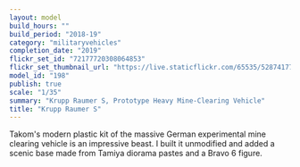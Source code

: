 ```yaml
---
layout: model
build_hours: ""
build_period: "2018-19"
category: "militaryvehicles"
completion_date: "2019"
flickr_set_id: "72177720308064853"
flickr_set_thumbnail_url: "https://live.staticflickr.com/65535/52874177038_f4f86f4d5f_m.jpg"
model_id: "198"
publish: true
scale: "1/35"
summary: "Krupp Raumer S, Prototype Heavy Mine-Clearing Vehicle"
title: "Krupp Raumer S"
---
```


Takom's modern plastic kit of the massive German experimental mine clearing vehicle is an impressive beast. I built it unmodified and added a scenic base made from Tamiya diorama pastes and a Bravo 6 figure.
